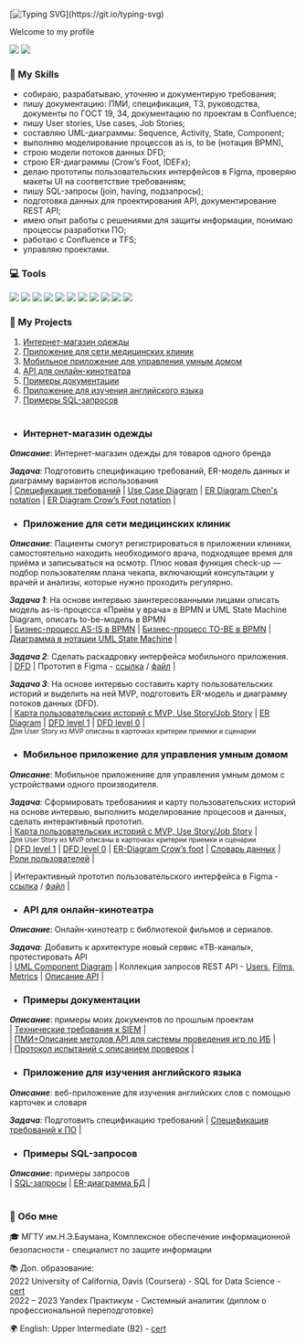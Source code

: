 [![Typing SVG](https://readme-typing-svg.herokuapp.com?font=Fira+Code&weight=900&size=32&duration=6000&pause=3000&color=2C99CA&vCenter=true&width=500&lines=Hi%2C+there!)](https://git.io/typing-svg)

Welcome to my profile

  <p>
    <a href="https://t.me/katysuh"><img src="https://img.shields.io/badge/- telegram-23A9F2?style=flat&logo=Telegram&logoColor=white"/></a>
    <a href="mailto:esukhanova7@gmail.com"><img src="https://img.shields.io/badge/-mail-EA4335?style=flat&logo=gmail&logoColor=white"/></a>
 </p>
 
### 🚀 My Skills
* собираю, разрабатываю, уточняю и документирую требования;
*	пишу документацию: ПМИ, спецификация, ТЗ, руководства, документы по ГОСТ 19, 34, документацию по проектам в Confluence;
*	пишу User stories, Use cases, Job Stories;
*	составляю UML-диаграммы: Sequence, Activity, State, Component;
*	выполняю моделирование процессов as is, to be (нотация BPMN),
*	строю модели потоков данных DFD;
* строю ER-диаграммы (Crow’s Foot, IDEFх);
*	делаю прототипы пользовательских интерфейсов в Figma, проверяю макеты UI на соответствие требованиям;
*	пишу SQL-запросы (join, having, подзапросы);
*	подготовка данных для проектирования API, документирование REST API;
*	имею опыт работы с решениями для защиты информации, понимаю процессы разработки ПО;
*	работаю с Confluence и TFS;
*	управляю проектами.


### 💻 Tools
 <p>
     <img src="https://img.shields.io/badge/-Confluence-172B4D?style=flat-square&logo=Confluence&logoColor=white"/>
   <img src="https://img.shields.io/badge/-Figma-F24E1E?style=flat-square&logo=Figma&logoColor=white"/>
     <img src="https://img.shields.io/badge/-Postman-A80030?style=flat-square&logo=Postman&logoColor=white"/>
    <img src="https://img.shields.io/badge/-PostgreSQL-F29111?style=flat-square&logo=PostgreSQL&logoColor=white"/>
    <img src="https://img.shields.io/badge/-Visio-3955A3?style=flat-square&logo=microsoftvisio&logoColor=white"/>
    <img src="https://img.shields.io/badge/-Miro-4285F4?style=flat-square&logo=Miro&logoColor=white"/>
   <img src="https://img.shields.io/badge/-Visual%20Studio-23A9F2?style=flat-square&logo=Visual%20Studio%20Code&logoColor=white"/>
   <img src="https://img.shields.io/badge/-Github-181717?style=flat-square&logo=GitHub&logoColor=white"/>
    <img src="https://img.shields.io/badge/-Trello-0079BF?style=flat-square&logo=Trello&logoColor=white"/>
    <img src="https://img.shields.io/badge/-Slack-E01563?style=flat-square&logo=Slack&logoColor=white"/>
    <img src="https://img.shields.io/badge/-Notion-222F29?style=flat-square&logo=Notion&logoColor=white"/> 
  </p>

### 🌱 My Projects
1. [Интернет-магазин одежды](интернет-магазин-одежды)
2. [Приложение для сети медицинских клиник](приложение-для-сети-медицинских-клиник)
3. [Мобильное приложение для управления умным домом](#мобильное-приложение-для-управления-умным-домом)
4. [API для онлайн-кинотеатра](#api-для-онлайн-кинотеатра)
5. [Примеры документации](#примеры-документации)
6. [Приложение для изучения английского языка](#приложение-для-изучения-английского-языка)
7. [Примеры SQL-запросов](#примеры-sql-запросов)
<br><br>
* ### Интернет-магазин одежды
_**Описание**_: Интернет-магазин одежды для товаров одного бренда  

_**Задача**_: Подготовить спецификацию требований, ER-модель данных и диаграмму вариантов использования  
| [Спецификация требований](https://drive.google.com/file/d/1FDjmAwmaASvM-dN42en3bHYlTpzQqnsB/view?usp=sharing) | [Use Case Diagram](projects/1.DataModel_UseCase.png) |
[ER Diagram Chen's notation](projects/1.DataModelShop_chen.png) | [ER Diagram Crow’s Foot notation](projects/1.DataModelShop_norm.png) |
<br>
* ### Приложение для сети медицинских клиник
 _**Описание**_: Пациенты смогут регистрироваться в приложении клиники, самостоятельно находить необходимого врача, подходящее время для приёма и записываться на осмотр.
Плюс новая функция check-up — подбор пользователям плана чекапа, включающий консультации у врачей и анализы, которые нужно проходить регулярно.   

_**Задача 1**_: На основе интервью заинтересованными лицами описать модель as-is-процесса «Приём у врача» в BPMN и UML State Machine Diagram, описать to-be-модель в BPMN  
| [Бизнес-процесс AS-IS в BPMN](/projects/2.UML-BPMN_AS-IS.png) | [Бизнес-процесс TO-BE в BPMN](/projects/2.UML-BPMN_TO-BE.png) | [Диаграмма в нотации UML State Machine](/projects/2.UML_State_Machine_Diagram.png) |   

_**Задача 2**_: Сделать раскадровку интерфейса мобильного приложения.  
| [DFD](/projects/2.DFD_2.png) | Прототип в Figma - [ссылка](https://www.figma.com/file/OvX8ZZQFkFRqT2eTpw1WKa/MedApp?type=design&node-id=0%3A1&mode=design&t=niCe43ZLSMAaxpQp-1) / [файл](/projects/2.Figma_full.fig) |  

_**Задача 3**_: На основе интервью составить карту пользовательских историй и выделить на ней MVP, подготовить ER-модель и диаграмму потоков данных (DFD).  
| [Карта пользовательских историй c MVP, Use Story/Job Story](https://miro.com/app/board/uXjVMegv2E4=/?share_link_id=364196088167)  |  [ER Diagram](/projects/2.ER-model.png)  |  [DFD level 1](/projects/2.DFD-log.png)  |  [DFD level 0](/projects/2.DFD-cont.png)  |  
<sup>Для User Story из MVP описаны в карточках критерии приемки и сценарии</sup>  

* ### Мобильное приложение для управления умным домом
 _**Описание**_: Мобильное приложенияе для управления умным домом с устройствами одного производителя.
 
 _**Задача**_: Сформировать требованиия и карту пользовательских историй на основе интервью, выполнить моделирование процесоов и данных, сделать интерактивный прототип.  
| [Карта пользовательских историй c MVP, Use Story/Job Story](https://miro.com/app/board/uXjVM8GS3Cs=/?share_link_id=497591085947) |  
<sup>Для User Story из MVP описаны в карточках критерии приемки и сценарии</sup>    
|  [DFD level 1](/projects/2.DFD-log.png)  |  [DFD level 0](/projects/2.DFD-cont.png)  | [ER-Diagram Crow’s foot](projects/3.ER-Diagram.png) | [Словарь данных](https://docs.google.com/document/d/1Sr_RHtcS64YnQuejFnLFhdbgM2VtdSpOrAn8YYzTeTM/edit?usp=sharing) | [Роли пользователей](https://docs.google.com/document/d/1Oj_mLudVdha0CEfplkGMGu_u_NvlqXCvyh7SMWanXxw/edit?usp=sharing) |  

| Интерактивный прототип пользовательского интерфейса в Figma - [ссылка](https://www.figma.com/file/MMXsSgIacbO2WE3wYxhwYo/Stets-%D0%9F%D1%80%D0%BE%D1%82%D0%BE%D1%82%D0%B8%D0%BF%D1%8B?type=design&node-id=4%3A581&mode=design&t=oxtynBYTjhSavskB-1) / [файл](/projects/StetsApp.fig) |
<br>
 * ### API для онлайн-кинотеатра
 _**Описание**_: Онлайн-кинотеатр с библиотекой фильмов и сериалов.

 _**Задача**_: Добавить к архитектуре новый сервис «ТВ-каналы», протестировать API  
| [UML Component Diagram](/projects/4.UML_ComponentDiagram.png) | Коллекция запросов REST API - [Users](projects/Collection_Users.postman_collection.json), [Films](projects/Collection_Films.postman_collection.json), [Metrics](projects/Collection_Metrics.json) | [Описание API](https://docs.google.com/document/d/1WHi4qL77mTJH-uIWh54PdHLstAUskGXx/edit?usp=sharing&ouid=104053559493842499836&rtpof=true&sd=true) |
<br>
*  ### Примеры документации
 _**Описание**_: примеры моих документов по прошлым проектам  
 | [Технические требования к SIEM](https://drive.google.com/file/d/1_9KLBjE_fzcLAL4pUOAHOuJz6sPcxMgG/view?usp=sharing) |  
 | [ПМИ+Описание методов API для системы проведения игр по ИБ](https://drive.google.com/file/d/1NVf46-5d-hVDB2qxTwsAX6_uMXAmeff7/view?usp=sharing) |  
 | [Протокол испытаний с описанием проверок](https://drive.google.com/file/d/17nniT9meJ-WElu97wKEZ6k_byUs7oaLe/view?usp=sharing) |
<br>
 * ### Приложение для изучения английского языка
 _**Описание**_: веб-приложение для изучения английских слов с помощью карточек и словаря

 _**Задача**_: Подготовить спецификацию требований
 | [Спецификация требований к ПО](https://drive.google.com/file/d/1dXihpb4KBqPaHewxCE0dhVYZYninkzT6/view?usp=sharing)  |
<br>
 * ### Примеры SQL-запросов
 _**Описание**_: примеры запросов  
 | [SQL-запросы](projects/examples.sql) | [ER-диаграмма БД](/projects/7.ER_diagram_DB.png) |
<br>
<br>
### 🙇 Обо мне

🎓 МГТУ им.Н.Э.Баумана, Комплексное обеспечение информационной безопасности - специалист по защите информации   

📚 Доп. образование:  
2022 University of California, Davis (Coursera) - SQL for Data Science - [cert](https://www.coursera.org/account/accomplishments/verify/MXEXL7MLW4A4?utm_source=ios&utm_medium=certificate&utm_content=cert_image&utm_campaign=sharing_cta&utm_product=course)  
2022 – 2023 Yandex Практикум - Системный аналитик (диплом о профессиональной переподготовке) 

🌍 English: Upper Intermediate (B2) - [cert](https://drive.google.com/file/d/16RuRqeQdAkzM8FqHzXmXb1Nvsbifb_DG/view?usp=sharing)
<br>
